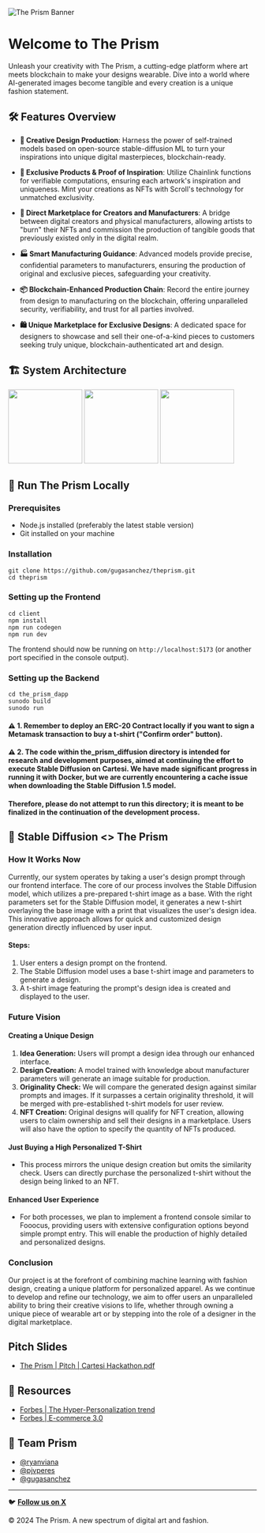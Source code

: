 ![The Prism Banner](https://github.com/gugasanchez/theprism/assets/62973287/ac16ce4e-cced-4a22-8570-f42ae4346cba)

# Welcome to The Prism 

Unleash your creativity with The Prism, a cutting-edge platform where art meets blockchain to make your designs wearable. Dive into a world where AI-generated images become tangible and every creation is a unique fashion statement.

## 🛠️ Features Overview

- **🎨 Creative Design Production**: Harness the power of self-trained models based on open-source stable-diffusion ML to turn your inspirations into unique digital masterpieces, blockchain-ready.

- **🔐 Exclusive Products & Proof of Inspiration**: Utilize Chainlink functions for verifiable computations, ensuring each artwork's inspiration and uniqueness. Mint your creations as NFTs with Scroll's technology for unmatched exclusivity.

- **🤝 Direct Marketplace for Creators and Manufacturers**: A bridge between digital creators and physical manufacturers, allowing artists to "burn" their NFTs and commission the production of tangible goods that previously existed only in the digital realm.

- **🏭 Smart Manufacturing Guidance**: Advanced models provide precise, confidential parameters to manufacturers, ensuring the production of original and exclusive pieces, safeguarding your creativity.

- **📦 Blockchain-Enhanced Production Chain**: Record the entire journey from design to manufacturing on the blockchain, offering unparalleled security, verifiability, and trust for all parties involved.

- **🛍️ Unique Marketplace for Exclusive Designs**: A dedicated space for designers to showcase and sell their one-of-a-kind pieces to customers seeking truly unique, blockchain-authenticated art and design.


## 🏗️ System Architecture
<p float="left">
  <img src="https://github.com/gugasanchez/theprism/assets/62973287/659ae2a4-095c-42d1-bbac-f07d4656c6dc" width="150" />
  <img src="https://github.com/gugasanchez/theprism/assets/62973287/6617f73f-f89b-4ef4-bc57-37dcb0234939" width="150" /> 
  <img src="https://github.com/gugasanchez/theprism/assets/62973287/bf7928ea-cd22-4f87-b5b5-7f16874fae40" width="150" />
</p>

## 📌 Run The Prism Locally

### Prerequisites
- Node.js installed (preferably the latest stable version)
- Git installed on your machine

### Installation
```
git clone https://github.com/gugasanchez/theprism.git
cd theprism
```

### Setting up the Frontend
```
cd client
npm install
npm run codegen
npm run dev
```
The frontend should now be running on `http://localhost:5173` (or another port specified in the console output).

### Setting up the Backend

```
cd the_prism_dapp
sunodo build
sunodo run
```

#### ⚠ 1. Remember to deploy an ERC-20 Contract locally if you want to sign a Metamask transaction to buy a t-shirt ("Confirm order" button).

#### ⚠ 2. The code within the_prism_diffusion directory is intended for research and development purposes, aimed at continuing the effort to execute Stable Diffusion on Cartesi. We have made significant progress in running it with Docker, but we are currently encountering a cache issue when downloading the Stable Diffusion 1.5 model.

#### Therefore, please do not attempt to run this directory; it is meant to be finalized in the continuation of the development process. 

## 🤖 Stable Diffusion <> The Prism

### How It Works Now
Currently, our system operates by taking a user's design prompt through our frontend interface. The core of our process involves the Stable Diffusion model, which utilizes a pre-prepared t-shirt image as a base. With the right parameters set for the Stable Diffusion model, it generates a new t-shirt overlaying the base image with a print that visualizes the user's design idea. This innovative approach allows for quick and customized design generation directly influenced by user input.

#### Steps:
1. User enters a design prompt on the frontend.
2. The Stable Diffusion model uses a base t-shirt image and parameters to generate a design.
3. A t-shirt image featuring the prompt's design idea is created and displayed to the user.

### Future Vision

#### Creating a Unique Design
1. **Idea Generation:** Users will prompt a design idea through our enhanced interface.
2. **Design Creation:** A model trained with knowledge about manufacturer parameters will generate an image suitable for production.
3. **Originality Check:** We will compare the generated design against similar prompts and images. If it surpasses a certain originality threshold, it will be merged with pre-established t-shirt models for user review.
4. **NFT Creation:** Original designs will qualify for NFT creation, allowing users to claim ownership and sell their designs in a marketplace. Users will also have the option to specify the quantity of NFTs produced.

#### Just Buying a High Personalized T-Shirt
- This process mirrors the unique design creation but omits the similarity check. Users can directly purchase the personalized t-shirt without the design being linked to an NFT.

#### Enhanced User Experience
- For both processes, we plan to implement a frontend console similar to Fooocus, providing users with extensive configuration options beyond simple prompt entry. This will enable the production of highly detailed and personalized designs.

### Conclusion
Our project is at the forefront of combining machine learning with fashion design, creating a unique platform for personalized apparel. As we continue to develop and refine our technology, we aim to offer users an unparalleled ability to bring their creative visions to life, whether through owning a unique piece of wearable art or by stepping into the role of a designer in the digital marketplace.

## Pitch Slides
- [The Prism | Pitch | Cartesi Hackathon.pdf](https://github.com/gugasanchez/theprism/files/14706864/The.Prism.Pitch.Cartesi.Hackathon.pdf)


## 📁 Resources

- [Forbes | The Hyper-Personalization trend](https://www.forbes.com/sites/eladnatanson/2023/06/01/hyper-personalization-is-already-here---its-future-is-even-more-cutting-edge/?sh=414917c55cc2)
- [Forbes | E-commerce 3.0](https://www.forbes.com/sites/onmarketing/2023/08/23/e-commerce-30-the-future-of-retail-is-hyper-personalized/?sh=43c9ce693d30)

## 👥 Team Prism

- [@ryanviana](https://www.github.com/ryanviana)
- [@pjvperes](https://www.github.com/pjvperes)
- [@gugasanchez](https://www.github.com/gugasanchez)

---

🐦 [**Follow us on X**](https://twitter.com/theprism_ctsi)


© 2024 The Prism. A new spectrum of digital art and fashion.


